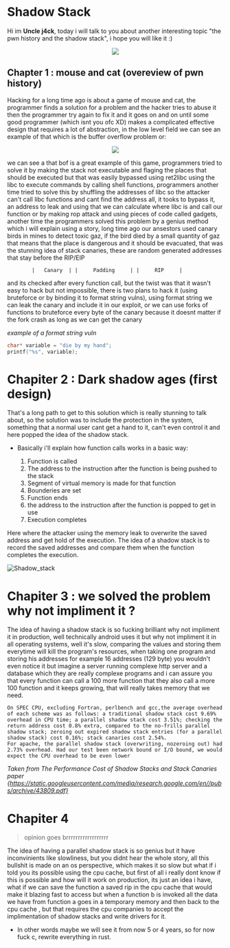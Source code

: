 # Shadow Stack

Hi im **Uncle j4ck**, today i will talk to you about another interesting topic "the pwn history and the shadow stack", i hope you will like it :)

<p align="center">
  <img src="https://c.tenor.com/G6a837fJZr8AAAAd/smile-creepy-smile.gif"/>
</p>

## Chapter 1 : mouse and cat (overeview of pwn history)

Hacking for a long time ago is about a game of mouse and cat, the programmer finds a solution for a problem and the hacker tries to abuse it then the programmer try again to fix it and it goes on and on until some good programmer (which isnt you ofc XD) makes a complicated effective design that requires a lot of abstraction, in the low level field we can see an example of that which is the buffer overflow problem or:

<p align="center">
  <img src="https://i.imgur.com/AHiwG9s.png"/>
</p>

we can see a that bof is a great example of this game, programmers tried to solve it by making the stack not executable and flaging the places that should be executed but that was easily bypassed using ret2libc using the libc to execute commands by calling shell functions, programmers another time tried to solve this by shuffling the addresses of libc so the attacker can't call libc functions and cant find the address all, it tooks to bypass it, an address to leak and using that we can calculate where libc is and call our function or by making rop attack and using pieces of code called gadgets, another time the programmers solved this problem by a genius method which i will explain using a story, long time ago our ansestors used canary birds in mines to detect toxic gaz, if the bird died by a small quantity of gaz that means that the place is dangerous and it should be evacuated, that was the stunning idea of stack canaries, these are random generated addresses that stay before the RIP/EIP

```
		|	Canary	| |		Padding		| |		RIP		|
```
and its checked after every function call, but the twist was that it wasn't easy to hack but not impossible, there is two plans to hack it (using bruteforce or by binding it to format string vulns), using format string we can leak the canary and include it in our exploit, or we can use forks of functions to bruteforce every byte of the canary because it doesnt matter if the fork crash as long as we can get the canary

*example of a format string vuln*
```c
char* variable = "die by my hand";
printf("%s", variable);
```

# Chapiter 2 : Dark shadow ages (first design)

That's a long path to get to this solution which is really stunning to talk about, so the solution was to include the protection in the system, something that a normal user cant get a hand to it, can't even control it and here popped the idea of the shadow stack.

- Basically i'll explain how function calls works in a basic way:

	1. Function is called 
	2. The address to the instruction after the function is being pushed to the stack
	3. Segment of virtual memory is made for that function  
	4. Bounderies are set
	5. Function ends 
	6. the address to the instruction after the function is popped to get in use 
	7. Execution completes

Here where the attacker using the memory leak to overwrite the saved address and get hold of the execution.
The idea of a shadow stack is to record the saved addresses and compare them when the function completes the execution.

![Shadow_stack](https://d3i71xaburhd42.cloudfront.net/1fa355cabcaa6650603098c41a3a439fbed718a1/2-Figure1-1.png)

# Chapiter 3 : we solved the problem why not impliment it ?

The idea of having a shadow stack is so fucking brilliant why not impliment it in production, well technically android uses it but why not impliment it in all operating systems, well it's slow, comparing the values and storing them everytime will kill the  program's resources, when taking one program and storing his addresses for example 16 addresses (129 byte) you wouldn't even notice it but imagine a server running complexe http server and a database which they are really complexe programs and i can assure you that every function can call a 100 more function that they also call a more 100 function and it keeps growing, that will really takes memory that we need.

```
On SPEC CPU, excluding Fortran, perlbench and gcc,the average overhead of each scheme was as follows: a traditional shadow stack cost 9.69% overhead in CPU time; a parallel shadow stack cost 3.51%; checking the return address cost 0.8% extra, compared to the no-frills parallel shadow stack; zeroing out expired shadow stack entries (for a parallel shadow stack) cost 0.16%; stack canaries cost 2.54%.
For apache, the parallel shadow stack (overwriting, nozeroing out) had 2.73% overhead. Had our test been network bound or I/O bound, we would expect the CPU overhead to be even lower

```
*Taken from The Performance Cost of Shadow Stacks and Stack Canaries paper {https://static.googleusercontent.com/media/research.google.com/en//pubs/archive/43809.pdf}*


# Chapiter 4

> opinion goes brrrrrrrrrrrrrrrrrr

The idea of having a parallel shadow stack is so genius but it have inconvinients like slowliness, but you didnt hear the whole story, all this bullshit is made on an os perspective, which makes it so slow but what if i told you its possible using the cpu cache, but first of all i really dont know if this is possible and how will it work on production, its just an idea i have, what if we can save the function a saved rip in the cpu cache that would make it blazing fast to access but when a function b is invoked all the data we have from function a goes in a temporary memory and then back to the cpu cache , but that requires the cpu companies to accept the implimentation of shadow stacks and write drivers for it. 


- In other words maybe we will see it from now 5 or 4 years, so for now fuck c, rewrite everything in rust.
